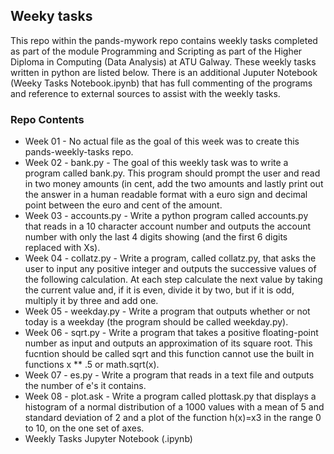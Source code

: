 ## Weeky tasks

This repo within the pands-mywork repo contains weekly tasks completed as part of the module Programming and Scripting as part of the Higher Diploma in Computing (Data Analysis) at ATU Galway. These weekly tasks written in python are listed below. There is an additional Juputer Notebook (Weeky Tasks Notebook.ipynb) that has full commenting of the programs and reference to external sources to assist with the weekly tasks. 

### Repo Contents
- Week 01 - No actual file as the goal of this week was to create this pands-weekly-tasks repo.
- Week 02 - bank.py - The goal of this weekly task was to write a program called bank.py. This program should prompt the user and read in two money amounts (in cent, add the two amounts and lastly print out the answer in a human readable format with a euro sign and decimal point between the euro and cent of the amount.
- Week 03 - accounts.py - Write a python program called accounts.py that reads in a 10 character account number and outputs the account number with only the last 4 digits showing (and the first 6 digits replaced with Xs).
- Week 04 - collatz.py - Write a program, called collatz.py, that asks the user to input any positive integer and outputs the successive values of the following calculation. At each step calculate the next value by taking the current value and, if it is even, divide it by two, but if it is odd, multiply it by three and add one.
- Week 05 - weekday.py - Write a program that outputs whether or not today is a weekday (the program should be called weekday.py).
- Week 06 - sqrt.py - Write a program that takes a positive floating-point number as input and outputs an approximation of its square root. This fucntion should be called sqrt and this function cannot use the built in functions x ** .5 or math.sqrt(x).
- Week 07 - es.py - Write a program that reads in a text file and outputs the number of e's it contains.
- Week 08 - plot.ask - Write a program called plottask.py that displays a histogram of a normal distribution of a 1000 values with a mean of 5 and standard deviation of 2 and a plot of the function h(x)=x3 in the range 0 to 10, on the one set of axes.
- Weekly Tasks Jupyter Notebook (.ipynb)

